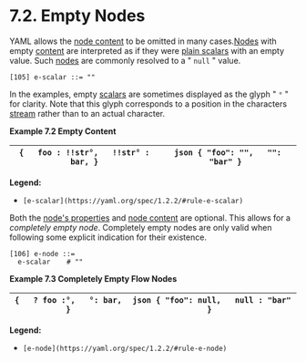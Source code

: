 # 7.2. Empty Nodes

YAML allows the [node content](https://yaml.org/spec/1.2.2/#nodes) to be omitted in many cases.[Nodes](https://yaml.org/spec/1.2.2/#nodes) with empty [content](https://yaml.org/spec/1.2.2/#nodes) are interpreted as if they were [plain scalars](https://yaml.org/spec/1.2.2/#plain-style) with an empty value. Such [nodes](https://yaml.org/spec/1.2.2/#nodes) are commonly resolved to a " `null` " value.

```
[105] e-scalar ::= ""
```

In the examples, empty [scalars](https://yaml.org/spec/1.2.2/#scalars) are sometimes displayed as the glyph " `°` " for clarity. Note that this glyph corresponds to a position in the characters [stream](https://yaml.org/spec/1.2.2/#streams) rather than to an actual character.

**Example 7.2 Empty Content**

| ``` {   foo : !!str°,   !!str° : bar, } ``` | ```json { "foo": "",   "": "bar" } ``` |
| --- | --- |

**Legend:**

- `[e-scalar](https://yaml.org/spec/1.2.2/#rule-e-scalar)`

Both the [node's properties](https://yaml.org/spec/1.2.2/#node-properties) and [node content](https://yaml.org/spec/1.2.2/#nodes) are optional. This allows for a *completely empty node*. Completely empty nodes are only valid when following some explicit indication for their existence.

```
[106] e-node ::=
  e-scalar    # ""
```

**Example 7.3 Completely Empty Flow Nodes**

| ``` {   ? foo :°,   °: bar, } ``` | ```json { "foo": null,   null : "bar" } ``` |
| --- | --- |

**Legend:**

- `[e-node](https://yaml.org/spec/1.2.2/#rule-e-node)`